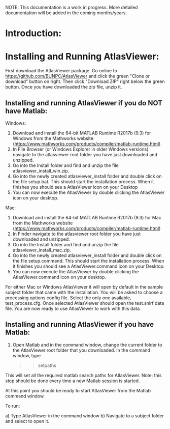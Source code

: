 
NOTE: This documentation is a work in progress. More detailed documentation will be added in the coming months/years.


Introduction:
=============


Installing and Running AtlasViewer:
===================================
First download the AtlasViewer package. Go online to https://github.com/BUNPC/AtlasViewer and click the green "Clone or download" button on right. Then click "Download ZIP" right below the green button. Once you have downloaded the zip file, unzip it.


Installing and running AtlasViewer if you do NOT have Matlab:
------------------------------------------------------------

Windows:

1. Download and install the 64-bit MATLAB Runtime R2017b (9.3) for Windows from the Mathworks website (https://www.mathworks.com/products/compiler/matlab-runtime.html)
1. In File Browser (or Windows Explorer in older Windows versions) navigate to the atlasviewer root folder you have just downloaded and unzipped. 
1. Go into the Install folder and find and unzip the file atlasviewer_install_win.zip. 
1. Go into the newly created atlasviewer_install folder and double click on the file setup.bat. This should start the installation process. When it finishes you should see a AtlasViewer icon on your Desktop
1. You can now execute the AtlasViewer by double clicking the AtlasViewer icon on your desktop.


Mac:

1. Download and install the 64-bit MATLAB Runtime R2017b (9.3) for Mac from the Mathworks website (https://www.mathworks.com/products/compiler/matlab-runtime.html)
1. In Finder navigate to the atlasviewer root folder you have just downloaded and unzipped. 
1. Go into the Install folder and find and unzip the file atlasviewer_install_mac.zip. 
1. Go into the newly created atlasviewer_install folder and double click on the file setup.command. This should start the installation process. When it finishes you should see a AtlasViewer.command icon on your Desktop. 
1. You can now execute the AtlasViewer by double clicking the AtlasViewer.command icon on your desktop.

For either Mac or Windows AtlasViewer it will open by default in the sample subject folder that came with the installation. You will be asked to choose a processing options config file. Select the only one available, test_process.cfg. Once selected AtlasViewer should open the test.snirf data file. You are now ready to use AtlasViewer to work with this data. 


Installing and running AtlasViewer if you have Matlab:
------------------------------------------------------

1. Open Matlab and in the command window, change the current folder to the AtlasViewer root folder that you downloaded. In the command window, type

   >> setpaths

This will set all the required matlab search paths for AtlasViewer. Note: this step should be done every time a new Matlab session is started. 

At this point you should be ready to start AtlasViewer from the Matlab command window. 

To run:

a) Type AtlasViewer in the command window
b) Navigate to a subject folder and select to open it. 

